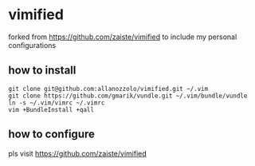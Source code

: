 # vimified

forked from https://github.com/zaiste/vimified to include my personal configurations



## how to install

    git clone git@github.com:allanozzolo/vimified.git ~/.vim
    git clone https://github.com/gmarik/vundle.git ~/.vim/bundle/vundle
    ln -s ~/.vim/vimrc ~/.vimrc
    vim +BundleInstall +qall

## how to configure

pls visit  https://github.com/zaiste/vimified
